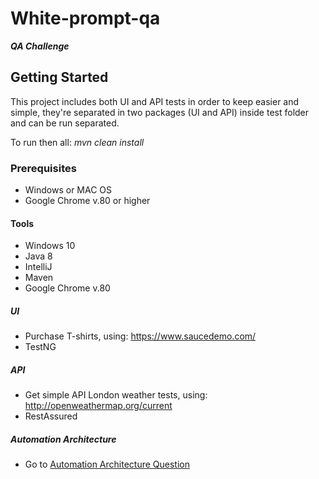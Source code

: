 # White-prompt-qa

***QA Challenge***

## Getting Started

This project includes both UI and API tests in order to keep easier and simple, they're separated in two packages (UI and API) inside test folder and can be run separated. 

To run then all: *mvn clean install*

### Prerequisites

- Windows or MAC OS 
- Google Chrome v.80 or higher 

#### Tools

- Windows 10
- Java 8
- IntelliJ
- Maven 
- Google Chrome v.80


##### UI
- Purchase T-shirts, using: https://www.saucedemo.com/ 
- TestNG 

##### API
- Get simple API London weather tests, using: http://openweathermap.org/current 
- RestAssured

##### Automation Architecture
- Go to [Automation Architecture Question](https://github.com/marinalb/white-prompt-qa/blob/master/AutomationArchitectureQuestion.md)
